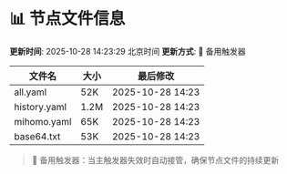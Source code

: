 # 📊 节点文件信息

**更新时间**: 2025-10-28 14:23:29 北京时间
**更新方式**: 🔄 备用触发器

| 文件名 | 大小 | 最后修改 |
|--------|------|----------|
| all.yaml | 52K | 2025-10-28 14:23 |
| history.yaml | 1.2M | 2025-10-28 14:23 |
| mihomo.yaml | 65K | 2025-10-28 14:23 |
| base64.txt | 53K | 2025-10-28 14:23 |

> 🔄 备用触发器：当主触发器失效时自动接管，确保节点文件的持续更新
